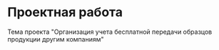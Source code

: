 # Проектная работа

Тема проекта "Организация учета бесплатной передачи образцов продукции другим компаниям"
